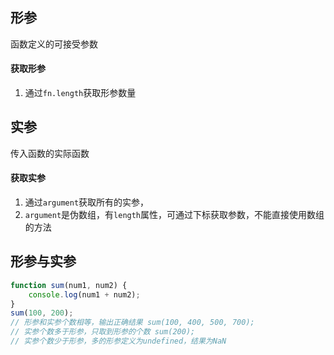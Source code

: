 ## 形参
函数定义的可接受参数

#### 获取形参
1. 通过`fn.length`获取形参数量


## 实参
传入函数的实际函数

#### 获取实参
1. 通过`argument`获取所有的实参，
2. `argument`是伪数组，有`length`属性，可通过下标获取参数，不能直接使用数组的方法

## 形参与实参

```js
function sum(num1, num2) { 
	console.log(num1 + num2); 
} 
sum(100, 200); 
// 形参和实参个数相等，输出正确结果 sum(100, 400, 500, 700); 
// 实参个数多于形参，只取到形参的个数 sum(200); 
// 实参个数少于形参，多的形参定义为undefined，结果为NaN
```


  
  
